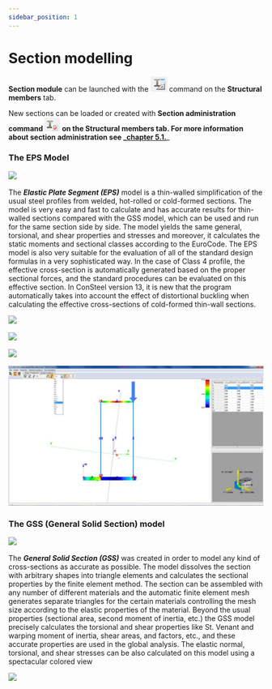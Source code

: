 ```yaml
---
sidebar_position: 1
---
```

# Section modelling

**Section module** can be launched with the ![](./img/wp-content-uploads-2021-04-cmd_sectionmodule.png) command on the **Structural members** tab.

<!-- /wp:paragraph -->

<!-- wp:paragraph -->

New sections can be loaded or created with **Section administration **command ![](./img/wp-content-uploads-2021-04-cmd_section_admin.png) on the **Structural members** tab. For more information about section administration see _**[chapter 5.1.](/manual/structural-modelling/section-administration/)**_

<!-- /wp:paragraph -->
### The EPS Model

<!-- /wp:heading -->

<!-- wp:image {"align":"center","id":8465,"sizeSlug":"large","linkDestination":"media"} -->

[![](https://consteelsoftware.com/wp-content/uploads/2021/04/11-3-eps-model1.png)](./img/wp-content-uploads-2021-04-11-3-eps-model1.png)

<!-- /wp:image -->

<!-- wp:paragraph {"align":"justify"} -->

The _**Elastic Plate Segment (EPS)**_ model is a thin-walled simplification of the usual steel profiles from welded, hot-rolled or cold-formed sections. The model is very easy and fast to calculate and has accurate results for thin-walled sections compared with the GSS model, which can be used and run for the same section side by side. The model yields the same general, torsional, and shear properties and stresses and moreover, it calculates the static moments and sectional classes according to the EuroCode. The EPS model is also very suitable for the evaluation of all of the standard design formulas in a very sophisticated way. In the case of Class 4 profile, the effective cross-section is automatically generated based on the proper sectional forces, and the standard procedures can be evaluated on this effective section. In ConSteel version 13, it is new that the program automatically takes into account the effect of distortional buckling when calculating the effective cross-sections of cold-formed thin-wall sections.

<!-- /wp:paragraph -->

<!-- wp:columns {"verticalAlignment":"center","align":"wide"} -->

<!-- wp:column {"verticalAlignment":"center"} -->

<!-- wp:image {"align":"center","id":8471,"width":195,"height":372,"sizeSlug":"large","linkDestination":"media"} -->

[![](https://consteelsoftware.com/wp-content/uploads/2021/04/11-3-eps-model2.jpg)](./img/wp-content-uploads-2021-04-11-3-eps-model2.jpg)

<!-- /wp:image -->

<!-- /wp:column -->

<!-- wp:column {"verticalAlignment":"center"} -->

<!-- wp:image {"align":"center","id":8477,"sizeSlug":"large","linkDestination":"media"} -->

[![](https://consteelsoftware.com/wp-content/uploads/2021/04/11-3-eps-model3.png)](./img/wp-content-uploads-2021-04-11-3-eps-model3.png)

<!-- /wp:image -->

<!-- /wp:column -->

<!-- wp:column {"verticalAlignment":"center"} -->

<!-- wp:image {"align":"center","id":8483,"sizeSlug":"large","linkDestination":"media"} -->

[![](https://consteelsoftware.com/wp-content/uploads/2021/04/11-3-eps-model4.png)](./img/wp-content-uploads-2021-04-11-3-eps-model4.png)

<!-- /wp:image -->

<!-- /wp:column -->

<!-- /wp:columns -->

<!-- wp:image {"id":8495,"sizeSlug":"large","linkDestination":"media"} -->

[![](./img/wp-content-uploads-2021-04-11-3-eps-model5-1024x561.jpg)](https://consteelsoftware.com/wp-content/uploads/2021/04/11-3-eps-model5.jpg)

<!-- /wp:image -->

<!-- wp:spacer -->

<!-- /wp:spacer -->

<!-- wp:heading {"level":3} -->

### The GSS (General Solid Section) model

<!-- /wp:heading -->

<!-- wp:image {"id":8509,"sizeSlug":"large","linkDestination":"media"} -->

[![](https://consteelsoftware.com/wp-content/uploads/2021/04/11-3-2-gss-model1.png)](./img/wp-content-uploads-2021-04-11-3-2-gss-model1.png)

<!-- /wp:image -->

<!-- wp:columns -->

<!-- wp:column {"width":"66.66%"} -->

<!-- wp:paragraph {"align":"justify"} -->

The _**General Solid Section (GSS)**_ was created in order to model any kind of cross-sections as accurate as possible. The model dissolves the section with arbitrary shapes into triangle elements and calculates the sectional properties by the finite element method. The section can be assembled with any number of different materials and the automatic finite element mesh generates separate triangles for the certain materials controlling the mesh size according to the elastic properties of the material. Beyond the usual properties (sectional area, second moment of inertia, etc.) the GSS model precisely calculates the torsional and shear properties like St. Venant and warping moment of inertia, shear areas, and factors, etc., and these accurate properties are used in the global analysis. The elastic normal, torsional, and shear stresses can be also calculated on this model using a spectacular colored view

<!-- /wp:paragraph -->

<!-- /wp:column -->

<!-- wp:column {"width":"33.33%"} -->

<!-- wp:image {"id":8502,"sizeSlug":"large","linkDestination":"media"} -->

[![](https://consteelsoftware.com/wp-content/uploads/2021/04/11-3-2-gss-model.jpg)](./img/wp-content-uploads-2021-04-11-3-2-gss-model.jpg)

<!-- /wp:image -->

<!-- /wp:column -->

<!-- /wp:columns -->
